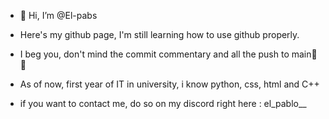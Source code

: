 - 👋 Hi, I’m @El-pabs

- Here's my github page, I'm still learning how to use github properly.
- I beg you, don't mind the commit commentary and all the push to main🙏🙏
- As of now, first year of IT in university, i know python, css, html and C++
- if you want to contact me, do so on my discord right here : el_pablo__
